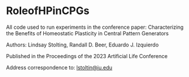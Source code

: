 # RoleofHPinCPGs

All code used to run experiments in the conference paper:
Characterizing the Benefits of Homeostatic Plasticity in Central Pattern Generators

Authors: Lindsay Stolting, Randall D. Beer, Eduardo J. Izquierdo

Published in the Proceedings of the 2023 Artificial Life Conference

Address correspondence to: lstoltin@iu.edu

